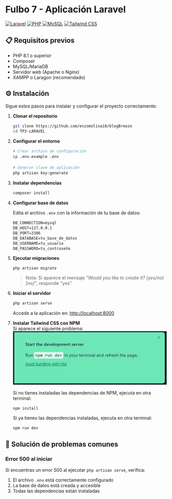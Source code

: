 # Fulbo 7 - Aplicación Laravel

[![Laravel](https://img.shields.io/badge/Laravel-10.x-FF2D20?style=for-the-badge&logo=laravel&logoColor=white)](https://laravel.com)
[![PHP](https://img.shields.io/badge/PHP-8.1+-777BB4?style=for-the-badge&logo=php&logoColor=white)](https://php.net)
[![MySQL](https://img.shields.io/badge/MySQL-8.0+-4479A1?style=for-the-badge&logo=mysql&logoColor=white)](https://www.mysql.com/)
[![Tailwind CSS](https://img.shields.io/badge/Tailwind_CSS-3.x-06B6D4?style=for-the-badge&logo=tailwindcss&logoColor=white)](https://tailwindcss.com/)


## 📋 Requisitos previos

-   PHP 8.1 o superior
-   Composer
-   MySQL/MariaDB
-   Servidor web (Apache o Nginx)
-   XAMPP o Laragon (recomendado)

## ⚙️ Instalación

Sigue estos pasos para instalar y configurar el proyecto correctamente:

1. **Clonar el repositorio**

    ```bash
    git clone https://github.com/enzomolina10/blogBreeze
    cd TP3-LARAVEL
    ```

2. **Configurar el entorno**

    ```bash
    # Crear archivo de configuración
    cp .env.example .env

    # Generar clave de aplicación
    php artisan key:generate
    ```

3. **Instalar dependencias**

    ```bash
    composer install
    ```

4. **Configurar base de datos**

    Edita el archivo `.env` con la información de tu base de datos:

    ```
    DB_CONNECTION=mysql
    DB_HOST=127.0.0.1
    DB_PORT=3306
    DB_DATABASE=tu_base_de_datos
    DB_USERNAME=tu_usuario
    DB_PASSWORD=tu_contraseña
    ```

5. **Ejecutar migraciones**

    ```bash
    php artisan migrate
    ```

    > Nota: Si aparece el mensaje _"Would you like to create it? (yes/no) [no]"_, responde "yes".

6. **Iniciar el servidor**
    ```bash
    php artisan serve
    ```
    Accede a la aplicación en: [http://localhost:8000](http://localhost:8000)

7. **Instalar Tailwind CSS con NPM**  
    Si aparece el siguiente problema:  
    ![npmProblem](public/images/npmProblem.png)

    Si no tienes instaladas las dependencias de NPM, ejecuta en otra terminal:
    ```bash
    npm install
    ```
    
    Si ya tienes las dependencias instaladas, ejecuta en otra terminal:
    ```bash
    npm run dev
    ```


## 🔧 Solución de problemas comunes

### Error 500 al iniciar

Si encuentras un error 500 al ejecutar `php artisan serve`, verifica:

1. El archivo `.env` está correctamente configurado
2. La base de datos está creada y accesible
3. Todas las dependencias están instaladas
